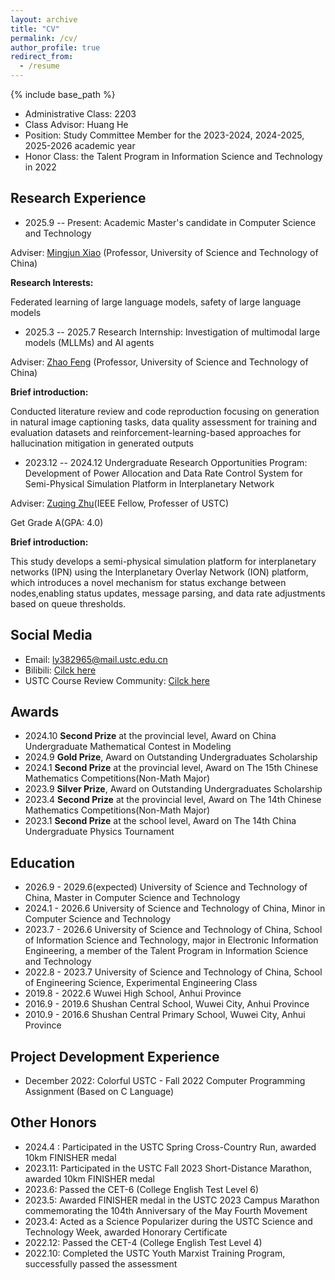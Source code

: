 ```yaml
---
layout: archive
title: "CV"
permalink: /cv/
author_profile: true
redirect_from:
  - /resume
---
```

{% include base_path %}

- Administrative Class: 2203
- Class Advisor: Huang He
- Position: Study Committee Member for the 2023-2024, 2024-2025, 2025-2026 academic year
- Honor Class: the Talent Program in Information Science and Technology in 2022

## Research Experience

- 2025.9 -- Present: Academic Master's candidate in Computer Science and Technology

Adviser: [Mingjun Xiao](https://faculty.ustc.edu.cn/xiaomingjun/zh_CN/index.htm) (Professor, University of Science and Technology of China)

**Research Interests:**

Federated learning of large language models, safety of large language models

- 2025.3 -- 2025.7 Research Internship: Investigation of multimodal large models (MLLMs) and AI agents

Adviser: [Zhao Feng](https://faculty.ustc.edu.cn/zhaofeng1/zh_CN/index.htm) (Professor, University of Science and Technology of China)

**Brief introduction:**

Conducted literature review and code reproduction focusing on generation in natural image captioning tasks, data quality assessment for training and evaluation datasets and reinforcement-learning-based approaches for hallucination mitigation in generated outputs

- 2023.12 -- 2024.12 Undergraduate Research Opportunities Program: Development of Power Allocation and Data Rate Control System for Semi-Physical Simulation Platform in Interplanetary Network

Adviser: [Zuqing Zhu](https://faculty.ustc.edu.cn/zhuzuqing/zh_CN/index.htm)(IEEE Fellow, Professer of USTC)

Get Grade A(GPA: 4.0)

**Brief introduction:**

This study develops a semi-physical simulation platform for interplanetary networks (IPN) using the Interplanetary Overlay Network (ION) platform, which introduces a novel mechanism for status exchange between nodes,enabling status updates, message parsing, and data rate adjustments based on queue thresholds.

## Social Media

- Email: ly382965@mail.ustc.edu.cn
- Bilibili:  [Cilck here](https://space.bilibili.com/521348820?spm_id_from=333.1007.0.0)
- USTC Course Review Community: [Cilck here](https://icourse.club/user/7858)

## Awards

- 2024.10 **Second Prize** at the provincial level, Award on China Undergraduate Mathematical Contest in Modeling
- 2024.9 **Gold Prize**, Award on Outstanding Undergraduates Scholarship
- 2024.1 **Second Prize** at the provincial level, Award on The 15th Chinese Mathematics Competitions(Non-Math Major)
- 2023.9 **Silver Prize**, Award on Outstanding Undergraduates Scholarship
- 2023.4 **Second Prize** at the provincial level, Award on The 14th Chinese Mathematics Competitions(Non-Math Major)
- 2023.1 **Second Prize** at the school level, Award on The 14th China Undergraduate Physics Tournament

## Education

- 2026.9 - 2029.6(expected) University of Science and Technology of China, Master in Computer Science and Technology
- 2024.1 - 2026.6 University of Science and Technology of China, Minor in Computer Science and Technology
- 2023.7 - 2026.6 University of Science and Technology of China, School of Information Science and Technology, major in Electronic Information Engineering, a member of the Talent Program in Information Science and Technology
- 2022.8 - 2023.7 University of Science and Technology of China, School of Engineering Science, Experimental Engineering Class
- 2019.8 - 2022.6 Wuwei High School, Anhui Province
- 2016.9 - 2019.6 Shushan Central School, Wuwei City, Anhui Province
- 2010.9 - 2016.6 Shushan Central Primary School, Wuwei City, Anhui Province

## Project Development Experience

- December 2022: Colorful USTC - Fall 2022 Computer Programming Assignment (Based on C Language)

## Other Honors

- 2024.4 : Participated in the USTC Spring Cross-Country Run, awarded 10km FINISHER medal
- 2023.11: Participated in the USTC Fall 2023 Short-Distance Marathon, awarded 10km FINISHER medal
- 2023.6: Passed the CET-6 (College English Test Level 6)
- 2023.5: Awarded FINISHER medal in the USTC 2023 Campus Marathon commemorating the 104th Anniversary of the May Fourth Movement
- 2023.4: Acted as a Science Popularizer during the USTC Science and Technology Week, awarded Honorary Certificate
- 2022.12: Passed the CET-4 (College English Test Level 4)
- 2022.10: Completed the USTC Youth Marxist Training Program, successfully passed the assessment
